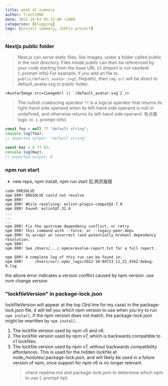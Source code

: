 ```yaml
---
title: week 41 summary
author: Trent1900
date: 2022-10-03 05:32:00 +1000
categories: [Blogging]
tags: [project summary, JobPin project]
---
```


### Nextjs public folder

> Next.js can serve static files, like images, under a folder called public in the root directory. Files inside public can then be referenced by your code starting from the base URL (/).(import is not needed)<!-- prettier-ignore -->
{:.prompt-info}
For example, if you add an file to `public/default_avatar.svg`{:.filepath}, then `img.scr` will be direct to default_avatar.svg in public folder.

```tsx
<AvatarImage src={imageUrl || `/default_avatar.svg`} />
```

> The nullish coalescing operator `??` is a logical operator that returns its right-hand side operand when its left-hand side operand is null or undefined, and otherwise returns its left-hand side operand. 有点像 logic or. <!-- prettier-ignore -->
{:.prompt-info}

```js
const foo = null ?? "default string";
console.log(foo);
// expected output: "default string"

const baz = 0 ?? 42;
console.log(baz);
// expected output: 0
```

### npm run start

- new repo, npm install, npm run start 后,网页报错

```
code ERESOLVE
npm ERR! ERESOLVE could not resolve
npm ERR!
npm ERR! While resolving: eslint-plugin-compat@2.7.0
npm ERR! Found: eslint@7.32.0
...
...
...
npm ERR! Fix the upstream dependency conflict, or retry
npm ERR! this command with --force, or --legacy-peer-deps
npm ERR! to accept an incorrect (and potentially broken) dependency resolution.
npm ERR!
npm ERR! See /Users/.../.npm/eresolve-report.txt for a full report.

npm ERR! A complete log of this run can be found in:
npm ERR!     /Users/usr/.npm/_logs/2022-10-04T23_11_22_934Z-debug-0.log
```

the above error indicates a version conflict caused by npm version. use nvm change version

### "lockfileVersion" in package-lock.json

lockfileVersion will appear at the top (3rd line for my case) in the package-lock.json file, it will tell you which npm version to use when you try to run `npm install`, if the npm version does not match, the package-lock.json might be rewritten by `npm install`.

1. The lockfile version used by npm v5 and v6.
2. The lockfile version used by npm v7, which is backwards compatible to v1 lockfiles.
3. The lockfile version used by npm v7, without backwards compatibility affordances. This is used for the hidden lockfile at node_modules/.package-lock.json, and will likely be used in a future version of npm, once support for npm v6 is no longer relevant.
   > check readme.md and package-lock.json to determine which npm to use <!-- prettier-ignore -->
{:.prompt-tip}
